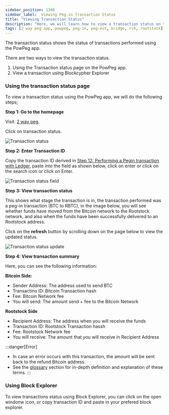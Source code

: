 ```yaml
---
sidebar_position: 1300
sidebar_label:  Viewing Peg-in Transaction Status
title: "Viewing Transaction Status"
description: "Here, we will learn how to view a transaction status on the PowPeg App."
tags: [2 way peg app, powpeg, peg-in, peg-out, bridge, rsk, rootstock]
---
```


The transaction status shows the status of transactions performed using the PowPeg app.

There are two ways to view the transaction status.

1. Using the Transaction status page on the PowPeg app.
2. View a transaction using Blockcypher Explorer

### Using the transaction status page

To view a transaction status using the PowPeg app, we will do the following steps;

**Step 1: Go to the homepage**

Visit: [2 way peg](https://powpeg.rootstock.io/). 

Click on transaction status.

![Transaction status](/img/resources/powpeg/first-page.png)

**Step 2: Enter Transaction ID**

Copy the transaction ID derived in [Step 12: Performing a Pegin transaction with Ledger](#performing-a-peg-in-transaction-with-ledger), paste into the field as shown below, click on enter or click on the search icon or click on Enter.

![Transaction status field](/img/resources/powpeg/transaction-status-field.png)

**Step 3: View transaction status**

This shows what stage the transaction is in, the transaction performed was a peg-in transaction (BTC to RBTC), in the image below, you will see whether funds have moved from the Bitcoin network to the Rootstock network, and also when the funds have been successfully delivered to an Rootstock address.

Click on the **refresh** button by scrolling down on the page below to view the updated status.


![Transaction status update](/img/resources/powpeg/transaction-status-pegin.png)


**Step 4: View transaction summary**

Here, you can see the following information:

**Bitcoin Side:**
- Sender Address: The address used to send BTC
- Transactino ID: Bitcoin Transaction hash
- Fee: Bitcoin Network fee
- You will send: The amount send + fee to the Bitcoin Network

**Rootstock Side**
- Recipient Address: The address when you will receive the funds
- Transaction ID: Rootstock Transaction hassh
- Fee: Rootstock Network fee
- You will receive: The amount that you will receive in Recipient Address

:::danger[Error]
- In case an error occurs with this transaction, the amount will be sent back to the refund Bitcoin address.
- See the [glossary](/resources/guides/powpeg/glossary/) section for in-depth definition and explanation of these terms.
:::

### Using Block Explorer

To view transactions status using Block Explorer, you can click on the open windonw icon, or copy transaction ID and paste in your prefered block explorer.

 
